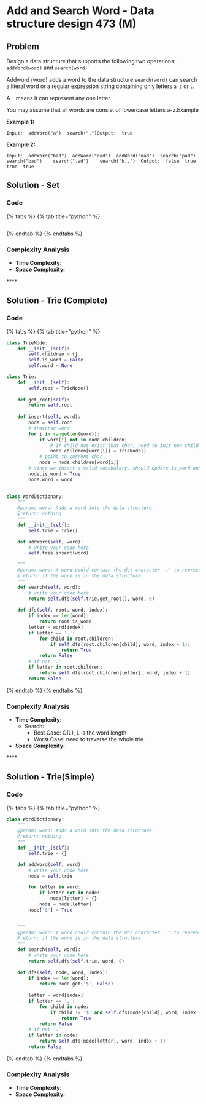# Add and Search Word - Data structure design 473 \(M\)

## Problem

Design a data structure that supports the following two operations: `addWord(word)` and `search(word)`

Addword \(word\) adds a word to the data structure.`search(word)` can search a literal word or a regular expression string containing only letters `a-z` or `.`.

A `.` means it can represent any one letter.

You may assume that all words are consist of lowercase letters a-z.Example

**Example 1:**

```text
Input:  addWord("a")  search(".")Output:  true
```

**Example 2:**

```text
Input:  addWord("bad")  addWord("dad")  addWord("mad")  search("pad")    search("bad")    search(".ad")    search("b..")  Output:  false  true  true  true
```

## Solution - Set

### Code

{% tabs %}
{% tab title="python" %}
```python

```
{% endtab %}
{% endtabs %}

### Complexity Analysis

* **Time Complexity:**
* **Space Complexity:**

\*\*\*\*

## Solution - Trie \(Complete\)

### Code

{% tabs %}
{% tab title="python" %}
```python
class TrieNode:
    def __init__(self):
        self.children = {}
        self.is_word = False
        self.word = None

class Trie:
    def __init__(self):
        self.root = TrieNode()
    
    def get_root(self):
        return self.root
    
    def insert(self, word):
        node = self.root
        # traverse word
        for i in range(len(word)):
            if word[i] not in node.children:
                # if child not exist that char, need to init new child node
                node.children[word[i]] = TrieNode()
            # point to current char
            node = node.children[word[i]]
        # since we insert a valid vocabulary, should update is_word and word, when reaching the last node
        node.is_word = True
        node.word = word
    

class WordDictionary:
    """
    @param: word: Adds a word into the data structure.
    @return: nothing
    """
    def __init__(self):
        self.trie = Trie()

    def addWord(self, word):
        # write your code here
        self.trie.insert(word)

    """
    @param: word: A word could contain the dot character '.' to represent any one letter.
    @return: if the word is in the data structure.
    """
    def search(self, word):
        # write your code here
        return self.dfs(self.trie.get_root(), word, 0)
    
    def dfs(self, root, word, index):
        if index == len(word):
            return root.is_word
        letter = word[index]
        if letter == '.':
            for child in root.children:
                if self.dfs(root.children[child], word, index + 1):
                    return True
            return False
        # if not '.'
        if letter in root.children:
            return self.dfs(root.children[letter], word, index + 1)
        return False
```
{% endtab %}
{% endtabs %}

### Complexity Analysis

* **Time Complexity:**
  * Search: 
    * Best Case: O\(L\), L is the word length
    * Worst Case: need to traverse the whole trie
* **Space Complexity:**

\*\*\*\*

## Solution - Trie\(Simple\)

### Code

{% tabs %}
{% tab title="python" %}
```python
class WordDictionary:
    """
    @param: word: Adds a word into the data structure.
    @return: nothing
    """
    def __init__(self):
        self.trie = {}

    def addWord(self, word):
        # write your code here
        node = self.trie

        for letter in word:
            if letter not in node:
                node[letter] = {}
            node = node[letter]
        node['$'] = True
        

    """
    @param: word: A word could contain the dot character '.' to represent any one letter.
    @return: if the word is in the data structure.
    """
    def search(self, word):
        # write your code here
        return self.dfs(self.trie, word, 0)
    
    def dfs(self, node, word, index):
        if index == len(word):
            return node.get('$', False)
        
        letter = word[index]
        if letter == '.':
            for child in node:
                if child != '$' and self.dfs(node[child], word, index + 1):
                    return True
            return False
        # if not '.'
        if letter in node:
            return self.dfs(node[letter], word, index + 1)
        return False
```
{% endtab %}
{% endtabs %}

### Complexity Analysis

* **Time Complexity:**
* **Space Complexity:**


